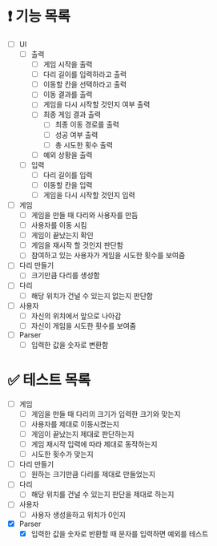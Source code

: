 # ❗️ 기능 목록

- [ ]  UI
    - [ ]  출력
        - [ ]  게임 시작을 출력
        - [ ]  다리 길이를 입력하라고 출력
        - [ ]  이동할 칸을 선택하라고 출력
        - [ ]  이동 결과를 출력
        - [ ]  게임을 다시 시작할 것인지 여부 출력
        - [ ]  최종 게임 결과 출력
            - [ ]  최종 이동 경로를 출력
            - [ ]  성공 여부 출력
            - [ ]  총 시도한 횟수 출력
        - [ ]  예외 상황을 출력
    - [ ]  입력
        - [ ]  다리 길이를 입력
        - [ ]  이동할 칸을 입력
        - [ ]  게임을 다시 시작할 것인지 입력
- [ ]  게임
    - [ ]  게임을 만들 때 다리와 사용자를 만듬
    - [ ]  사용자를 이동 시킴
    - [ ]  게임이 끝났는지 확인
    - [ ]  게임을 재시작 할 것인지 판단함
    - [ ]  참여하고 있는 사용자가 게임을 시도한 횟수를 보여줌
- [ ]  다리 만들기
    - [ ]  크기만큼 다리를 생성함
- [ ]  다리
    - [ ]  해당 위치가 건널 수 있는지 없는지 판단함
- [ ]  사용자
    - [ ]  자신의 위치에서 앞으로 나아감
    - [ ]  자신이 게임을 시도한 횟수를 보여줌
- [ ]  Parser
    - [ ]  입력한 값을 숫자로 변환함

# ✅ 테스트 목록

- [ ]  게임
    - [ ]  게임을 만들 때 다리의 크기가 입력한 크기와 맞는지
    - [ ]  사용자를 제대로 이동시켰는지
    - [ ]  게임이 끝났는지 제대로 판단하는지
    - [ ]  게임 재시작 입력에 따라 제대로 동작하는지
    - [ ]  시도한 횟수가 맞는지
- [ ]  다리 만들기
    - [ ]  원하는 크기만큼 다리를 제대로 만들었는지
- [ ]  다리
    - [ ]  해당 위치를 건널 수 있는지 판단을 제대로 하는지
- [ ]  사용자
    - [ ]  사용자 생성을하고 위치가 0인지
- [x]  Parser
    - [x]  입력한 값을 숫자로 반환할 때 문자를 입력하면 예외를 테스트
